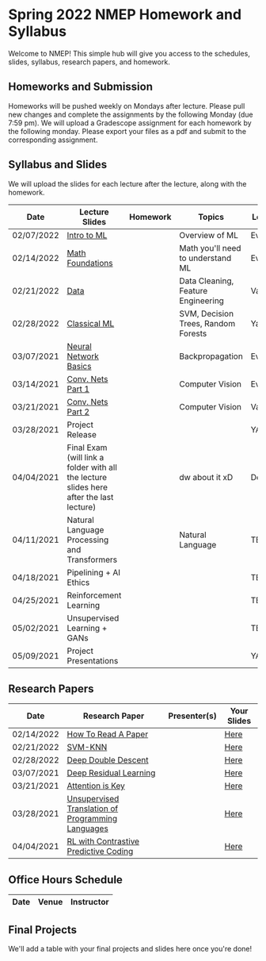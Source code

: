# Spring 2022 NMEP Homework and Syllabus

Welcome to NMEP! This simple hub will give you access to the schedules, slides, syllabus, research papers, and homework.

## Homeworks and Submission

Homeworks will be pushed weekly on Mondays after lecture. Please pull new changes and complete the assignments by the following Monday (due 7:59 pm). We will upload a Gradescope assignment for each homework by the following monday. Please export your files as a pdf and submit to the corresponding assignment.

## Syllabus and Slides

We will upload the slides for each lecture after the lecture, along with the homework.

| Date | Lecture Slides | Homework | Topics | Lecturer |
|------          |----------------                |----------|--------|---------|
|02/07/2022|[Intro to ML](https://docs.google.com/presentation/d/1cuH5nbKklYqMTuUBfbUumcx5oygatiMFcM56j069kUc/edit?usp=sharing)                    |          |Overview of ML        | Everyone |
|02/14/2022|[Math Foundations](https://www.youtube.com/watch?v=dQw4w9WgXcQ)                    |          |Math you'll need to understand ML| Everyone |
|02/21/2022|[Data](https://docs.google.com/presentation/d/1uDySmZNJ8wzm5n7Bm3QE70tK798itQoy4Avk2pk2G5o/edit?usp=sharing)                               |          |Data Cleaning, Feature Engineering | Val |
|02/28/2022|[Classical ML](https://docs.google.com/presentation/d/16_9xyt266O-YLzaH9UsFbG3FmkHCy6UROKQgOL0Rn8A/edit?usp=sharing)                  |          |SVM, Decision Trees, Random Forests   | Yash |
|03/07/2021|[Neural Network Basics](https://www.youtube.com/watch?v=dQw4w9WgXcQ)  |          |Backpropagation        | Everyone |
|03/14/2021|[Conv. Nets Part 1](https://docs.google.com/presentation/d/1Bcxvq362QN7m-9Hq4aLkL87xUYFXyG-bPS9SKSXgiVQ/edit?usp=sharing)          |          |Computer Vision        | Everyone |
|03/21/2021|[Conv. Nets Part 2](https://www.youtube.com/watch?v=dQw4w9WgXcQ)          |          |Computer Vision        | Val |
|03/28/2021|Project Release             |          |        | YAY |
|04/04/2021|Final Exam (will link a folder with all the lecture slides here after the last lecture)   |          |dw about it xD|Death |
|04/11/2021|Natural Language Processing and Transformers|          | Natural Language | TBD |
|04/18/2021|Pipelining + AI Ethics                        |          |        | TBD |
|04/25/2021|Reinforcement Learning|          |        | TBD |
|05/02/2021|Unsupervised Learning + GANs|          |        | TBD |
|05/09/2021|Project Presentations      |          |        | YAY |

## Research Papers
| Date | Research Paper | Presenter(s) | Your Slides |
|----------|--------|---------|---------|
|02/14/2022|[How To Read A Paper](https://web.stanford.edu/class/ee384m/Handouts/HowtoReadPaper.pdf)                    |          |[Here](https://www.youtube.com/watch?v=dQw4w9WgXcQ) |
|02/21/2022|[SVM-KNN](https://people.eecs.berkeley.edu/~trevor/CS294PublicFiles/07Discriminative%20Methods%20Lecture/Zhang%20-%20svmknn.pdf)                    |    |[Here](https://www.youtube.com/watch?v=dQw4w9WgXcQ) |
|02/28/2022|[Deep Double Descent](https://arxiv.org/pdf/1912.02292.pdf)                            |  |[Here](https://www.youtube.com/watch?v=dQw4w9WgXcQ) |
|03/07/2021|[Deep Residual Learning](https://www.cv-foundation.org/openaccess/content_cvpr_2016/papers/He_Deep_Residual_Learning_CVPR_2016_paper.pdf)          | |[Here](https://www.youtube.com/watch?v=dQw4w9WgXcQ) |
|03/21/2021|[Attention is Key](https://arxiv.org/abs/1706.03762)                            |  |[Here](https://www.youtube.com/watch?v=dQw4w9WgXcQ) |
|03/28/2021|[Unsupervised Translation of Programming Languages](https://arxiv.org/abs/1807.03748)                            |  |[Here](https://www.youtube.com/watch?v=dQw4w9WgXcQ) |
|04/04/2021|[RL with Contrastive Predictive Coding](https://arxiv.org/abs/2006.03511)                            |  |[Here](https://www.youtube.com/watch?v=dQw4w9WgXcQ) |


## Office Hours Schedule

| Date | Venue | Instructor |
|----------|--------|---------|

## Final Projects

We'll add a table with your final projects and slides here once you're done!
